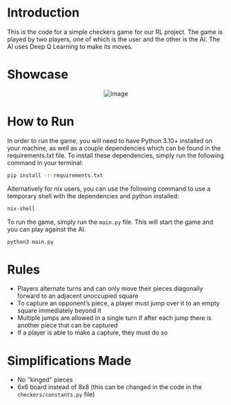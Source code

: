 # Introduction
This is the code for a simple checkers game for our RL project. The game is played by two players, one of which is the user and the other is the AI. The AI uses Deep Q Learning to make its moves.

# Showcase

<p align="center">
  <img src="https://github.com/tum-dead-inside/checkers/assets/44473782/ee2f6ac6-d401-4628-a1de-1310ebeb4b8e" alt="image">
</p>

# How to Run

In order to run the game, you will need to have Python 3.10+ installed on your machine, as well as a couple dependencies which can be found in the requirements.txt file. To install these dependencies, simply run the following command in your terminal:

```sh
pip install -r requirements.txt
```

Alternatively for nix users, you can use the following command to use a temporary shell with the dependencies and python installed:

```sh
nix-shell
```

To run the game, simply run the `main.py` file. This will start the game and you can play against the AI.

```sh
python3 main.py
```

# Rules
- Players alternate turns and can only move their pieces diagonally forward to an adjacent unoccupied square
- To capture an opponent’s piece, a player must jump over it to an empty square immediately beyond it
- Multiple jumps are allowed in a single turn if after each jump there is another piece that can be captured
- If a player is able to make a capture, they must do so

# Simplifications Made
- No "kinged" pieces
- 6x6 board instead of 8x8 (this can be changed in the code in the `checkers/constants.py` file)
